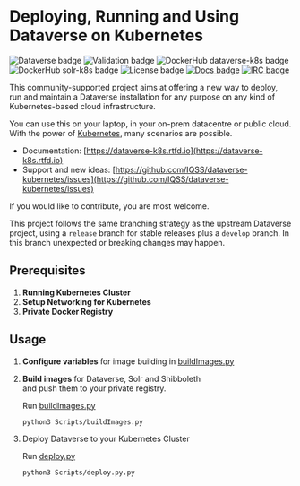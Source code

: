 # Deploying, Running and Using Dataverse on Kubernetes

![Dataverse badge](https://img.shields.io/badge/Dataverse-v6.0-important.svg) ![Validation badge](https://jenkins.dataverse.org/job/dataverse-k8s/job/Kubeval%20Linting/job/release/badge/icon?subject=kubeval&status=valid&color=purple) ![DockerHub dataverse-k8s badge](https://img.shields.io/static/v1.svg?label=image&message=dataverse-k8s&logo=docker) ![DockerHub solr-k8s badge](https://img.shields.io/static/v1.svg?label=image&message=solr-k8s&logo=docker) ![License badge](https://img.shields.io/github/license/IQSS/dataverse-kubernetes) [![Docs badge](https://readthedocs.org/projects/dataverse-k8s/badge/?version=latest)](https://dataverse-k8s.rtfd.io/en/latest) [![IRC badge](https://img.shields.io/badge/IRC%20chat-%23dataverse-blue)](https://kiwiirc.com/client/irc.freenode.net/?nick=dataverse_k8s_?#dataverse)

This community-supported project aims at offering a new way to deploy, run and maintain a Dataverse installation for any purpose on any kind of Kubernetes-based cloud infrastructure.

You can use this on your laptop, in your on-prem datacentre or public cloud. With the power of [Kubernetes](http://kubernetes.io), many scenarios are possible.

- Documentation: [https://dataverse-k8s.rtfd.io](https://dataverse-k8s.rtfd.io)
- Support and new ideas: [https://github.com/IQSS/dataverse-kubernetes/issues](https://github.com/IQSS/dataverse-kubernetes/issues)

If you would like to contribute, you are most welcome.

This project follows the same branching strategy as the upstream Dataverse project, using a `release` branch for stable releases plus a `develop` branch. In this branch unexpected or breaking changes may happen.

## Prerequisites

1. **Running Kubernetes Cluster**
2. **Setup Networking for Kubernetes**
3. **Private Docker Registry**

## Usage

1. **Configure variables** for image building in [buildImages.py](Scripts/buildImages.py)
2. **Build images** for Dataverse, Solr and Shibboleth\
and push them to your private registry.

    Run [buildImages.py](Scripts/buildImages.py)
    ````
    python3 Scripts/buildImages.py
    ````
3. Deploy Dataverse to your Kubernetes Cluster

    Run [deploy.py](Scripts/deploy.py)
    ````
    python3 Scripts/deploy.py.py
    ````
